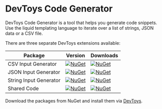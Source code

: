 # DevToys Code Generator

DevToys Code Generator is a tool that helps you generate code snippets.
Use the liquid templating language to iterate over a list of strings, JSON data or a CSV file.

There are three separate DevToys extensions available:

| Package | Version | Downloads |
|---------|---------|-----------|
| CSV Input Generator    | [![NuGet](https://img.shields.io/nuget/v/Heroicsoft.DevToys.CsvInputCodeGenerator?style=flat-square&logo=nuget&label=Version)](https://www.nuget.org/packages/Heroicsoft.DevToys.CsvInputCodeGenerator)       | [![NuGet](https://img.shields.io/nuget/dt/Heroicsoft.DevToys.CsvInputCodeGenerator?style=flat-square&logo=nuget&label=Downloads)](https://www.nuget.org/packages/Heroicsoft.DevToys.CsvInputCodeGenerator)       |
| JSON Input Generator   | [![NuGet](https://img.shields.io/nuget/v/Heroicsoft.DevToys.JsonInputCodeGenerator?style=flat-square&logo=nuget&label=Version)](https://www.nuget.org/packages/Heroicsoft.DevToys.JsonInputCodeGenerator)     | [![NuGet](https://img.shields.io/nuget/dt/Heroicsoft.DevToys.JsonInputCodeGenerator?style=flat-square&logo=nuget&label=Downloads)](https://www.nuget.org/packages/Heroicsoft.DevToys.JsonInputCodeGenerator)     |
| String Input Generator | [![NuGet](https://img.shields.io/nuget/v/Heroicsoft.DevToys.StringInputCodeGenerator?style=flat-square&logo=nuget&label=Version)](https://www.nuget.org/packages/Heroicsoft.DevToys.StringInputCodeGenerator) | [![NuGet](https://img.shields.io/nuget/dt/Heroicsoft.DevToys.StringInputCodeGenerator?style=flat-square&logo=nuget&label=Downloads)](https://www.nuget.org/packages/Heroicsoft.DevToys.StringInputCodeGenerator) |
| Shared Code  			 | [![NuGet](https://img.shields.io/nuget/v/Heroicsoft.DevToys.CodeGenerator?style=flat-square&logo=nuget&label=Version)](https://www.nuget.org/packages/Heroicsoft.DevToys.CodeGenerator)       | [![NuGet](https://img.shields.io/nuget/dt/Heroicsoft.DevToys.CodeGenerator?style=flat-square&logo=nuget&label=Downloads)](https://www.nuget.org/packages/Heroicsoft.DevToys.CodeGenerator)       |

Download the packages from NuGet and install them via [DevToys](https://devtoys.app/).
